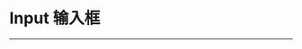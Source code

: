 # Input 输入框
---

<Common-BasicUsage>
  <test-test2></test-test2>
  <highlight-code slot="codeText" lang="vue">
    <template>
      <div class="demo-button">
        <div>
          <dt-button>默认按钮</dt-button>
          <dt-button type="primary">主要按钮</dt-button>
          <dt-button type="success">成功按钮</dt-button>
          <dt-button type="info">信息按钮</dt-button>
          <dt-button type="warning">警告按钮</dt-button>
          <dt-button type="danger">危险按钮</dt-button>
        </div>
      </div>
    </template>
  </highlight-code>
  <test-buttonApi slot="api" />
</Common-BasicUsage>